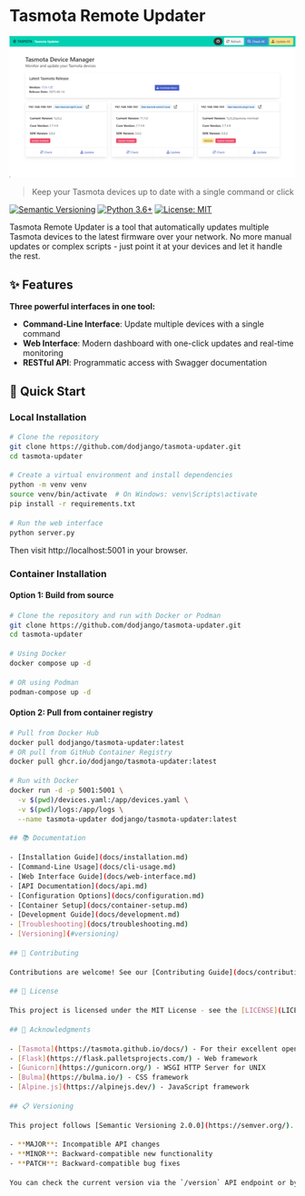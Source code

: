 # Tasmota Remote Updater

![Screenshot](docs/images/dashboard.png)
> Keep your Tasmota devices up to date with a single command or click

[![Semantic Versioning](https://img.shields.io/badge/semver-2.0.0-brightgreen)](https://semver.org)
[![Python 3.6+](https://img.shields.io/badge/python-3.6+-blue.svg)](https://www.python.org/downloads/)
[![License: MIT](https://img.shields.io/badge/License-MIT-yellow.svg)](https://opensource.org/licenses/MIT)

Tasmota Remote Updater is a tool that automatically updates multiple Tasmota devices to the latest firmware over your network. No more manual updates or complex scripts - just point it at your devices and let it handle the rest.


## ✨ Features

**Three powerful interfaces in one tool:**

- **Command-Line Interface**: Update multiple devices with a single command
- **Web Interface**: Modern dashboard with one-click updates and real-time monitoring
- **RESTful API**: Programmatic access with Swagger documentation

## 🚀 Quick Start

### Local Installation

```bash
# Clone the repository
git clone https://github.com/dodjango/tasmota-updater.git
cd tasmota-updater

# Create a virtual environment and install dependencies
python -m venv venv
source venv/bin/activate  # On Windows: venv\Scripts\activate
pip install -r requirements.txt

# Run the web interface
python server.py
```

Then visit http://localhost:5001 in your browser.

### Container Installation

#### Option 1: Build from source

```bash
# Clone the repository and run with Docker or Podman
git clone https://github.com/dodjango/tasmota-updater.git
cd tasmota-updater

# Using Docker
docker compose up -d

# OR using Podman
podman-compose up -d
```

#### Option 2: Pull from container registry

```bash
# Pull from Docker Hub
docker pull dodjango/tasmota-updater:latest
# OR pull from GitHub Container Registry
docker pull ghcr.io/dodjango/tasmota-updater:latest

# Run with Docker
docker run -d -p 5001:5001 \
  -v $(pwd)/devices.yaml:/app/devices.yaml \
  -v $(pwd)/logs:/app/logs \
  --name tasmota-updater dodjango/tasmota-updater:latest

## 📚 Documentation

- [Installation Guide](docs/installation.md)
- [Command-Line Usage](docs/cli-usage.md)
- [Web Interface Guide](docs/web-interface.md)
- [API Documentation](docs/api.md)
- [Configuration Options](docs/configuration.md)
- [Container Setup](docs/container-setup.md)
- [Development Guide](docs/development.md)
- [Troubleshooting](docs/troubleshooting.md)
- [Versioning](#versioning)

## 🤝 Contributing

Contributions are welcome! See our [Contributing Guide](docs/contributing.md) for more details.

## 📄 License

This project is licensed under the MIT License - see the [LICENSE](LICENSE) file for details.

## 🙏 Acknowledgments

- [Tasmota](https://tasmota.github.io/docs/) - For their excellent open-source firmware
- [Flask](https://flask.palletsprojects.com/) - Web framework
- [Gunicorn](https://gunicorn.org/) - WSGI HTTP Server for UNIX
- [Bulma](https://bulma.io/) - CSS framework
- [Alpine.js](https://alpinejs.dev/) - JavaScript framework

## 📋 Versioning

This project follows [Semantic Versioning 2.0.0](https://semver.org/). Version numbers are in the format MAJOR.MINOR.PATCH:

- **MAJOR**: Incompatible API changes
- **MINOR**: Backward-compatible new functionality
- **PATCH**: Backward-compatible bug fixes

You can check the current version via the `/version` API endpoint or by looking at the `app/version.py` file.
